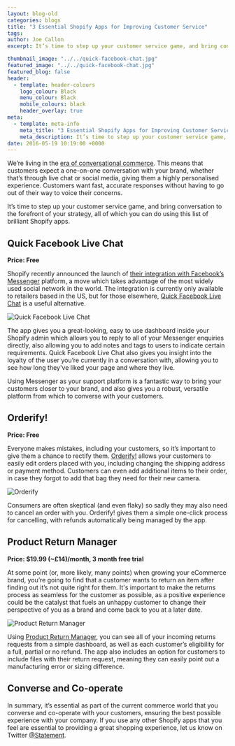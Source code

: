 ```yaml
---
layout: blog-old
categories: blogs
title: "3 Essential Shopify Apps for Improving Customer Service"
tags:
author: Joe Callon
excerpt: It’s time to step up your customer service game, and bring conversation to the forefront of your strategy, all of which you can do using this list of brilliant Shopify apps.

thumbnail_image: "../../quick-facebook-chat.jpg"
featured_image: "../../quick-facebook-chat.jpg"
featured_blog: false
header:
  - template: header-colours
    logo_colour: Black
    menu_colour: Black
    mobile_colours: black
    header_overlay: true
meta:
  - template: meta-info
    meta_title: "3 Essential Shopify Apps for Improving Customer Service"
    meta_description: It’s time to step up your customer service game, and bring conversation to the forefront of your strategy, all of which you can do using this list of brilliant Shopify apps.
date: 2016-05-19 10:19:00 +0000
---
```


We’re living in the [era of conversational commerce](https://www.shopify.co.uk/blog/113660229-how-conversational-commerce-is-forever-changing-the-way-we-shop). This means that customers expect a one-on-one conversation with your brand, whether that’s through live chat or social media, giving them a highly personalised experience. Customers want fast, accurate responses without having to go out of their way to voice their concerns.

It’s time to step up your customer service game, and bring conversation to the forefront of your strategy, all of which you can do using this list of brilliant Shopify apps.

## Quick Facebook Live Chat

**Price: Free**

Shopify recently announced the launch of [their integration with Facebook’s Messenger](https://www.shopify.com/messenger) platform, a move which takes advantage of the most widely used social network in the world. The integration is currently only available to retailers based in the US, but for those elsewhere, [Quick Facebook Live Chat](https://apps.shopify.com/facebook-live-chat) is a useful alternative.

![Quick Facebook Live Chat](../../quick-facebook-chat.jpg)

The app gives you a great-looking, easy to use dashboard inside your Shopify admin which allows you to reply to all of your Messenger enquiries directly, also allowing you to add notes and tags to users to indicate certain requirements. Quick Facebook Live Chat also gives you insight into the loyalty of the user you’re currently in a conversation with, allowing you to see how long they've liked your page and where they live.

Using Messenger as your support platform is a fantastic way to bring your customers closer to your brand, and also gives you a robust, versatile platform from which to converse with your customers.

## Orderify!

**Price: Free**

Everyone makes mistakes, including your customers, so it’s important to give them a chance to rectify them. [Orderify!](https://apps.shopify.com/orderify) allows your customers to easily edit orders placed with you, including changing the shipping address or payment method. Customers can even add additional items to their order, in case they forgot to add that bag they need for their new camera.

![Orderify](../../orderify.png)

Consumers are often skeptical (and even flaky) so sadly they may also need to cancel an order with you. Orderify! gives them a simple one-click process for cancelling, with refunds automatically being managed by the app.

## Product Return Manager

**Price: \$19.99 (~£14)/month, 3 month free trial**

At some point (or, more likely, many points) when growing your eCommerce brand, you’re going to find that a customer wants to return an item after finding out it’s not quite right for them. It's important to make the returns process as seamless for the customer as possible, as a positive experience could be the catalyst that fuels an unhappy customer to change their perspective of you as a brand and come back to you at a later date.

![Product Return Manager](../../product-return-manager.jpg)

Using [Product Return Manager](https://apps.shopify.com/returns-manager), you can see all of your incoming returns requests from a simple dashboard, as well as each customer’s eligibility for a full, partial or no refund. The app also includes an option for customers to include files with their return request, meaning they can easily point out a manufacturing error or sizing difference.

## Converse and Co-operate

In summary, it’s essential as part of the current commerce world that you converse and co-operate with your customers, ensuring the best possible experience with your company. If you use any other Shopify apps that you feel are essential to providing a great shopping experience, let us know on Twitter [@Statement](https://twitter.com/Statement).
